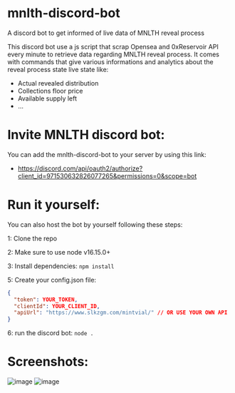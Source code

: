 # mnlth-discord-bot
A discord bot to get informed of live data of MNLTH reveal process

This discord bot use a js script that scrap Opensea and 0xReservoir API every minute to retrieve data regarding MNLTH reveal process.
It comes with commands that give various informations and analytics about the reveal process state live state like:
- Actual revealed distribution
- Collections floor price
- Available supply left
- ...

# Invite MNLTH discord bot: 

You can add the mnlth-discord-bot to your server by using this link:

- https://discord.com/api/oauth2/authorize?client_id=971530632826077265&permissions=0&scope=bot

# Run it yourself:

You can also host the bot by yourself following these steps:

1: Clone the repo

2: Make sure to use node v16.15.0+

3: Install dependencies: `npm install`

5: Create your config.json file:

```json
{
  "token": YOUR_TOKEN,
  "clientId": YOUR_CLIENT_ID,
  "apiUrl": "https://www.slkzgm.com/mintvial/" // OR USE YOUR OWN API
}
```

6: run the discord bot: `node .`

# Screenshots:

![image](https://user-images.githubusercontent.com/105301169/167681233-55096972-b16e-44c2-a65a-76e7977b27a1.png)
![image](https://user-images.githubusercontent.com/105301169/167682627-688c9173-ebc2-4156-bc68-bab0a3732d77.png)

